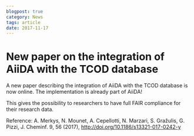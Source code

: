 ```yaml
---
blogpost: true
category: News
tags: article
date: 2017-11-17
---
```


# New paper on the integration of AiiDA with the TCOD database

A new paper describing the integration of AiiDA with the TCOD database is now online. The implementation is already part of AiiDA!

This gives the possibility to researchers to have full FAIR compliance for their research data.

Reference: A. Merkys, N. Mounet, A. Cepellotti, N. Marzari, S. Gražulis, G. Pizzi, J. Cheminf. 9, 56 (2017), <http://doi.org/10.1186/s13321-017-0242-y>
